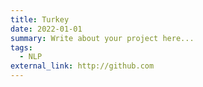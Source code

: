 ```yaml
---
title: Turkey
date: 2022-01-01
summary: Write about your project here...
tags:
  - NLP
external_link: http://github.com
---
```

